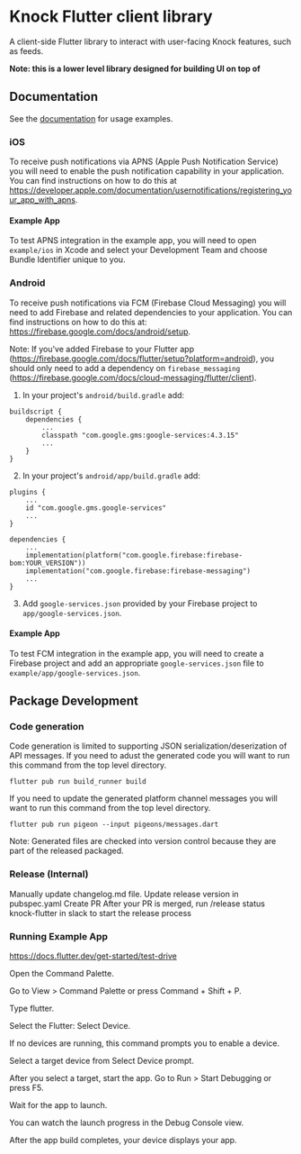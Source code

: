 # Knock Flutter client library

A client-side Flutter library to interact with user-facing Knock features, such as feeds.

**Note: this is a lower level library designed for building UI on top of**

## Documentation

See the [documentation](https://docs.knock.app/notification-feeds/bring-your-own-ui) for usage examples.

### iOS

To receive push notifications via APNS (Apple Push Notification Service) you will need to enable the push notification capability in your application. You can find instructions on how to do this at https://developer.apple.com/documentation/usernotifications/registering_your_app_with_apns.

#### Example App

To test APNS integration in the example app, you will need to open `example/ios` in Xcode and select your Development Team and choose Bundle Identifier unique to you.

### Android

To receive push notifications via FCM (Firebase Cloud Messaging) you will need to add Firebase and related dependencies to your application. You can find instructions on how to do this at: https://firebase.google.com/docs/android/setup.

Note: If you've added Firebase to your Flutter app (https://firebase.google.com/docs/flutter/setup?platform=android), you should only need to add a dependency on `firebase_messaging` (https://firebase.google.com/docs/cloud-messaging/flutter/client).

1. In your project's `android/build.gradle` add:

```
buildscript {
    dependencies {
        ...
        classpath "com.google.gms:google-services:4.3.15"
        ...
    }
}
```

2. In your project's `android/app/build.gradle` add:

```
plugins {
    ...
    id "com.google.gms.google-services"
    ...
}

dependencies {
    ...
    implementation(platform("com.google.firebase:firebase-bom:YOUR_VERSION"))
    implementation("com.google.firebase:firebase-messaging")
    ...
}
```

3. Add `google-services.json` provided by your Firebase project to `app/google-services.json`.

#### Example App

To test FCM integration in the example app, you will need to create a Firebase project and add an appropriate `google-services.json` file to `example/app/google-services.json`.

## Package Development

### Code generation

Code generation is limited to supporting JSON serialization/deserization of API messages. If you need to
adust the generated code you will want to run this command from the top level directory.

```
flutter pub run build_runner build
```

If you need to update the generated platform channel messages you will want to run this command from the top level directory.

```
flutter pub run pigeon --input pigeons/messages.dart
```

Note: Generated files are checked into version control because they are part of the released packaged.

### Release (Internal)

Manually update changelog.md file.
Update release version in pubspec.yaml
Create PR
After your PR is merged, run /release status knock-flutter in slack to start the release process

### Running Example App

https://docs.flutter.dev/get-started/test-drive

Open the Command Palette.

Go to View > Command Palette or press Command + Shift + P.

Type flutter.

Select the Flutter: Select Device.

If no devices are running, this command prompts you to enable a device.

Select a target device from Select Device prompt.

After you select a target, start the app. Go to Run > Start Debugging or press F5.

Wait for the app to launch.

You can watch the launch progress in the Debug Console view.

After the app build completes, your device displays your app.

